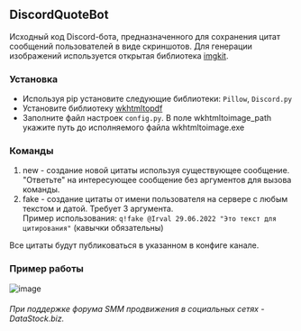 ## DiscordQuoteBot

Исходный код Discord-бота, предназначенного для сохранения цитат сообщений пользователей в виде скриншотов. Для генерации изображений используется открытая библиотека [imgkit](https://pypi.org/project/imgkit/).

### Установка
- Используя pip установите следующие библиотеки: `Pillow`, `Discord.py`
- Установите библиотеку [wkhtmltopdf](https://wkhtmltopdf.org/)
- Заполните файл настроек `config.py`. В поле wkhtmltoimage_path укажите путь до исполняемого файла wkhtmltoimage.exe

### Команды
1. new - создание новой цитаты используя существующее сообщение. "Ответьте" на интересующее сообщение без аргументов для вызова команды.
2. fake - создание цитаты от имени пользователя на сервере с любым текстом и датой. Требует 3 аргумента. <br>
Пример использования: `q!fake @Irval 29.06.2022 "Это текст для цитирования"` (кавычки обязательны)

Все цитаты будут публиковаться в указанном в конфиге канале.

### Пример работы
![image](https://user-images.githubusercontent.com/56792892/176447727-20743982-61b5-4970-a928-9ab879fb018e.png)

###### При поддержке форума SMM продвижения в социальных сетях - DataStock.biz.
